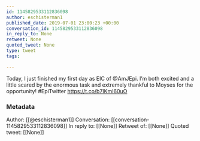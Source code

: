 ```yaml
---
id: 1145829533112836098
author: eschisterman1
published_date: 2019-07-01 23:00:23 +00:00
conversation_id: 1145829533112836098
in_reply_to: None
retweet: None
quoted_tweet: None
type: tweet
tags:

---
```


Today, I just finished my first day as EIC of @AmJEpi. I’m both excited and a little scared by the enormous task and extremely thankful to Moyses for the opportunity! #EpiTwitter https://t.co/b7IKmI60uO

### Metadata

Author: [[@eschisterman1]]
Conversation: [[conversation-1145829533112836098]]
In reply to: [[None]]
Retweet of: [[None]]
Quoted tweet: [[None]]
